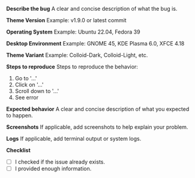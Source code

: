 **Describe the bug** A clear and concise description of what the bug is.

**Theme Version** Example: v1.9.0 or latest commit

**Operating System** Example: Ubuntu 22.04, Fedora 39

**Desktop Environment** Example: GNOME 45, KDE Plasma 6.0, XFCE 4.18

**Theme Variant** Example: Colloid-Dark, Colloid-Light, etc.

**Steps to reproduce** Steps to reproduce the behavior:

1. Go to '...'
2. Click on '...'
3. Scroll down to '...'
4. See error

**Expected behavior** A clear and concise description of what you expected to
happen.

**Screenshots** If applicable, add screenshots to help explain your problem.

**Logs** If applicable, add terminal output or system logs.

**Checklist**

- [ ] I checked if the issue already exists.
- [ ] I provided enough information.
